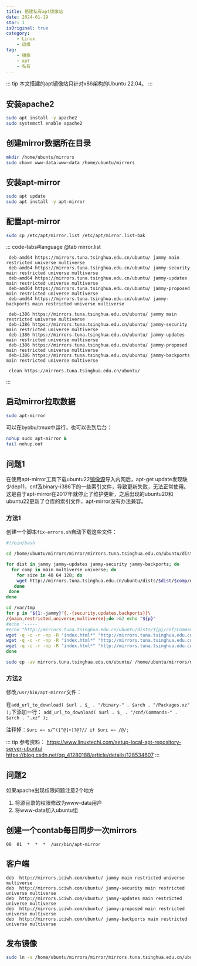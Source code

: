 ```yaml
---
title: 搭建私有apt镜像站
date: 2024-01-19
star: 1
isOriginal: true
category:
    - Linux
    - 运维
tag: 
    - 镜像
    - apt
    - 私有
---
```


::: tip
本文搭建的apt镜像站只针对x86架构的Ubuntu 22.04。
:::

## 安装apache2

```bash
sudo apt install -y apache2
sudo systemctl enable apache2
```

## 创建mirror数据所在目录

```bash
mkdir /home/ubuntu/mirrors
sudo chown www-data:www-data /home/ubuntu/mirrors
```

## 安装apt-mirror

```bash
sudo apt update
sudo apt install -y apt-mirror
```

## 配置apt-mirror

```bash
sudo cp /etc/apt/mirror.list /etc/apt/mirror.list-bak
```

::: code-tabs#language
@tab mirror.list

```list
 deb-amd64 https://mirrors.tuna.tsinghua.edu.cn/ubuntu/ jammy main restricted universe multiverse
 deb-amd64 https://mirrors.tuna.tsinghua.edu.cn/ubuntu/ jammy-security main restricted universe multiverse
 deb-amd64 https://mirrors.tuna.tsinghua.edu.cn/ubuntu/ jammy-updates main restricted universe multiverse
 deb-amd64 https://mirrors.tuna.tsinghua.edu.cn/ubuntu/ jammy-proposed main restricted universe multiverse
 deb-amd64 https://mirrors.tuna.tsinghua.edu.cn/ubuntu/ jammy-backports main restricted universe multiverse

 deb-i386 https://mirrors.tuna.tsinghua.edu.cn/ubuntu/ jammy main restricted universe multiverse
 deb-i386 https://mirrors.tuna.tsinghua.edu.cn/ubuntu/ jammy-security main restricted universe multiverse
 deb-i386 https://mirrors.tuna.tsinghua.edu.cn/ubuntu/ jammy-updates main restricted universe multiverse
 deb-i386 https://mirrors.tuna.tsinghua.edu.cn/ubuntu/ jammy-proposed main restricted universe multiverse
 deb-i386 https://mirrors.tuna.tsinghua.edu.cn/ubuntu/ jammy-backports main restricted universe multiverse

 clean https://mirrors.tuna.tsinghua.edu.cn/ubuntu/
```

:::

## 启动mirror拉取数据

```bash
sudo apt-mirror
```

可以在byobu/tmux中运行，也可以丢到后台：

```bash
nohup sudo apt-mirror &
tail nohup.out
```

## 问题1

在使用apt-mirror工具下载ubuntu22[镜像源](https://so.csdn.net/so/search?q=%E9%95%9C%E5%83%8F%E6%BA%90&spm=1001.2101.3001.7020)导入内网后，apt-get update发现缺少dep11，cnf及binary-i386下的一些索引文件，导致更新失败，无法正常使用。这是由于apt-mirror在2017年就停止了维护更新，之后出现的ubuntu20和ubuntu22更新了仓库的索引文件，apt-mirror没有办法兼容。

### 方法1

创建一个脚本`fix-errors.sh`自动下载这些文件：

```bash
#!/bin/bash

cd /home/ubuntu/mirrors/mirror/mirrors.tuna.tsinghua.edu.cn/ubuntu/dists

for dist in jammy jammy-updates jammy-security jammy-backports; do
  for comp in main multiverse universe; do
    for size in 48 64 128; do
    wget http://mirrors.tuna.tsinghua.edu.cn/ubuntu/dists/$dist/$comp/dep11/icons-${size}x${size}@2.tar.gz -O $dist/$comp/dep11/icons-${size}x${size}@2.tar.gz;
   done
 done
done

cd /var/tmp
for p in "${1:-jammy}"{,-{security,updates,backports}}\
/{main,restricted,universe,multiverse};do >&2 echo "${p}"
#echo '-----'
#echo "http://mirrors.tuna.tsinghua.edu.cn/ubuntu/dists/${p}/cnf/Commands-amd64.xz"
wget -q -c -r -np -R "index.html*" "http://mirrors.tuna.tsinghua.edu.cn/ubuntu/dists/${p}/cnf/Commands-amd64.xz"
wget -q -c -r -np -R "index.html*" "http://mirrors.tuna.tsinghua.edu.cn/ubuntu/dists/${p}/cnf/Commands-i386.xz"
wget -q -c -r -np -R "index.html*" "http://mirrors.tuna.tsinghua.edu.cn/ubuntu/dists/${p}/binary-i386/"
done

sudo cp -av mirrors.tuna.tsinghua.edu.cn/ubuntu/ /home/ubuntu/mirrors/mirror/mirrors.tuna.tsinghua.edu.cn
```

### 方法2

修改`/usr/bin/apt-mirror`文件：

在`add_url_to_download( $url . $_ . "/binary-" . $arch . "/Packages.xz" );`下添加一行：
`add_url_to_download( $url . $_ . "/cnf/Commands-" . $arch . ".xz" );`

注释掉：`$uri =~ s/^([^@]+)?@?// if $uri =~ /@/;`

::: tip
参考资料：
<https://www.linuxtechi.com/setup-local-apt-repository-server-ubuntu/>
<https://blog.csdn.net/qq_41280188/article/details/128534607>
:::

## 问题2

如果apache出现权限问题注意2个地方

1. 将源目录的权限修改为www-data用户
1. 将www-data加入ubuntu组

## 创建一个contab每日同步一次mirrors

```crontab
00  01  *  *  *  /usr/bin/apt-mirror
```

## 客户端

```list
deb  http://mirrors.iciwh.com/ubuntu/ jammy main restricted universe multiverse
deb  http://mirrors.iciwh.com/ubuntu/ jammy-security main restricted universe multiverse
deb  http://mirrors.iciwh.com/ubuntu/ jammy-updates main restricted universe multiverse
deb  http://mirrors.iciwh.com/ubuntu/ jammy-proposed main restricted universe multiverse
deb  http://mirrors.iciwh.com/ubuntu/ jammy-backports main restricted universe multiverse
```

## 发布镜像

```bash
sudo ln -s /home/ubuntu/mirrors/mirror/mirrors.tuna.tsinghua.edu.cn/ubuntu /var/www/html/ubuntu
```
